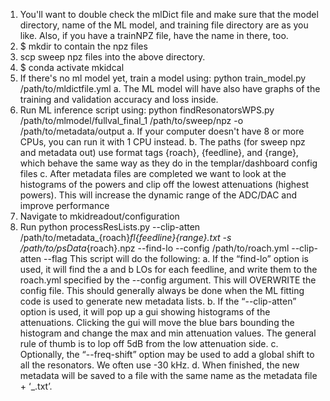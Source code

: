 1. You'll want to double check the mlDict file and make sure that the model directory, name of the ML model, and training file directory are as you like. Also, if you have a trainNPZ file, have the name in there, too.
2. $ mkdir <trainFileDir> to contain the npz files
3. scp sweep npz files into the above directory.
4. $ conda activate mkidcal 
5. If there's no ml model yet, train a model using: python train_model.py /path/to/mldictfile.yml
   a. The ML model will have also have graphs of the training and validation accuracy and loss inside.
6. Run ML inference script using: python findResonatorsWPS.py /path/to/mlmodel/fullval_final_1 /path/to/sweep/npz -o /path/to/metadata/output
   a. If your computer doesn't have 8 or more CPUs, you can run it with 1 CPU instead.
   b. The paths (for sweep npz and metadata out) use format tags {roach}, {feedline}, and {range}, which behave the same way as they do in the templar/dashboard config files
   c. After metadata files are completed we want to look at the histograms of the powers and clip off the lowest attenuations (highest powers). This will increase the dynamic range of the ADC/DAC and improve performance
7. Navigate to mkidreadout/configuration
8. Run python processResLists.py --clip-atten /path/to/metadata_{roach}_fl{feedline}{range}.txt -s /path/to/psData_{roach}.npz --find-lo --config /path/to/roach.yml --clip-atten --flag <flag>
This script will do the following:
   a. If the “find-lo” option is used, it will find the a and b LOs for each feedline, and write them to the roach.yml specified by the --config argument. This will OVERWRITE the config file. This should generally always be done when the ML fitting code is used to generate new metadata lists.
   b. If the “--clip-atten” option is used, it will pop up a gui showing histograms of the attenuations. Clicking the gui will move the blue bars bounding the histogram and change the max and min attenuation values. The general rule of thumb is to lop off 5dB from the low attenuation side.
   c. Optionally, the “--freq-shift” option may be used to add a global shift to all the resonators. We often use -30 kHz.
   d. When finished, the new metadata will be saved to a file with the same name as the metadata file + ‘_<flag>.txt’. 


